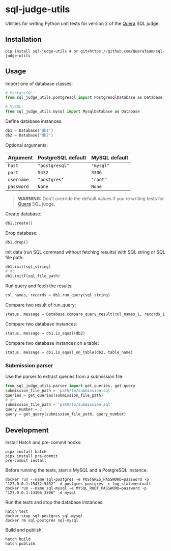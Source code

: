 # sql-judge-utils

Utilities for writing Python unit tests for version 2 of the [Quera](https://quera.ir) SQL judge.

## Installation

```shell
pip install sql-judge-utils # or git+https://github.com/QueraTeam/sql-judge-utils
```

## Usage

Import one of database classes:

```python
# PostgreSQL:
from sql_judge_utils.postgresql import PostgresqlDatabase as Database

# MySQL:
from sql_judge_utils.mysql import MysqlDatabase as Database
```

Define database instances:

```python
db1 = Database("db1")
db2 = Database("db2")
```

Optional arguments:

| Argument   | PostgreSQL default | MySQL default |
| ---------- | ------------------ | ------------- |
| `host`     | `"postgresql"`     | `"mysql"`     |
| `port`     | `5432`             | `3306`        |
| `username` | `"postgres"`       | `"root"`      |
| `password` | `None`             | `None`        |

> **WARNING:**
> Don't override the default values
> if you're writing tests for [Quera](https://quera.ir) SQL judge.

Create database:

```python
db1.create()
```

Drop database:

```python
db1.drop()
```

Init data (run SQL command without fetching results)
with SQL string or SQL file path:

```python
db1.init(sql_string)
# or
db1.initf(sql_file_path)
```

Run query and fetch the results:

```python
col_names, records = db1.run_query(sql_string)
```

Compare two result of run_query:

```python
status, message = Database.compare_query_result(col_names_1, records_1, col_names_2, records_2)
```

Compare two database instances:

```python
status, message = db1.is_equal(db2)
```

Compare two database instances on a table:

```python
status, message = db1.is_equal_on_table(db2, table_name)
```



### Submission parser

Use the parser to extract queries from a submission file:

```python
from sql_judge_utils.parser import get_queries, get_query
submission_file_path = 'path/to/submission.sql'
queries = get_queries(submission_file_path)
# or
submission_file_path = 'path/to/submission.sql'
query_number = 2
query = get_query(submission_file_path, query_number)
```

## Development

Install Hatch and pre-commit hooks:

```shell
pipx install hatch
pipx install pre-commit
pre-commit install
```

Before running the tests, start a MySQL and a PostgreSQL instance:

```shell
docker run --name sql-postgres -e POSTGRES_PASSWORD=password -p "127.0.0.1:15432:5432" -d postgres postgres -c log_statement=all
docker run --name sql-mysql -e MYSQL_ROOT_PASSWORD=password -p "127.0.0.1:13306:3306" -d mysql
```

Run the tests and stop the database instances:

```shell
hatch test
docker stop sql-postgres sql-mysql
docker rm sql-postgres sql-mysql
```

Build and publish:

```shell
hatch build
hatch publish
```
